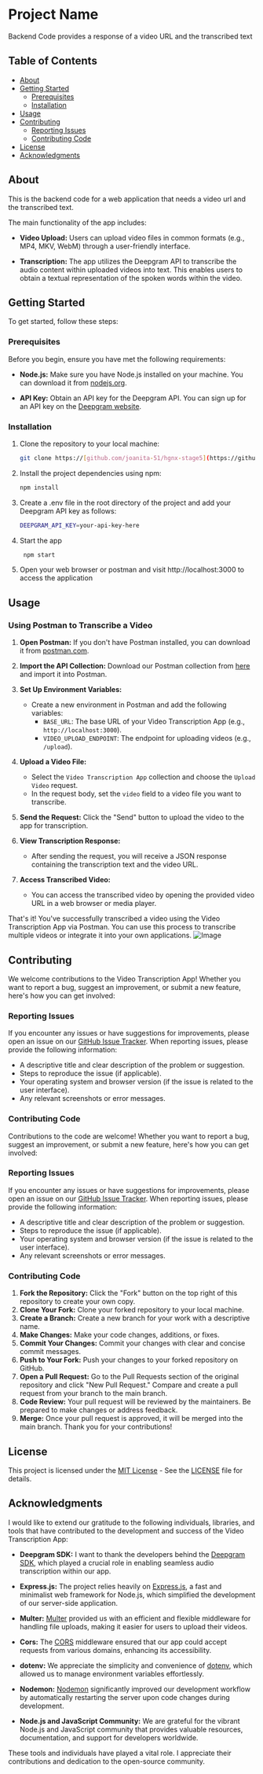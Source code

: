 # Project Name

Backend Code provides a response of a video URL and the transcribed text

## Table of Contents

- [About](#about)
- [Getting Started](#getting-started)
  - [Prerequisites](#prerequisites)
  - [Installation](#installation)
- [Usage](#usage)
- [Contributing](#contributing)
  - [Reporting Issues](#reportingIssues)
  - [Contributing Code](#contributingCode)
- [License](#license)
- [Acknowledgments](#acknowledgments)

## About

This is the backend code for a web application that needs a video url and the transcribed text. 

The main functionality of the app includes:

- **Video Upload:** Users can upload video files in common formats (e.g., MP4, MKV, WebM) through a user-friendly interface.
  
- **Transcription:** The app utilizes the Deepgram API to transcribe the audio content within uploaded videos into text. This enables users to obtain a textual representation of the spoken words within the video.


## Getting Started

To get started, follow these steps:

### Prerequisites

Before you begin, ensure you have met the following requirements:

- **Node.js:** Make sure you have Node.js installed on your machine. You can download it from [nodejs.org](https://nodejs.org/).

- **API Key:** Obtain an API key for the Deepgram API. You can sign up for an API key on the [Deepgram website](https://www.deepgram.com/).

### Installation

1. Clone the repository to your local machine:

   ```bash
   git clone https://[github.com/joanita-51/hgnx-stage5](https://github.com/joanita-51/hgnx-stage5)

2. Install the project dependencies using npm:
   
   ```bash
   npm install

3. Create a .env file in the root directory of the project and add your Deepgram API key as follows:

   ```bash
   DEEPGRAM_API_KEY=your-api-key-here
   

4. Start the app

   ```bash
    npm start

5.  Open your web browser or postman and visit http://localhost:3000 to access the application



## Usage

### Using Postman to Transcribe a Video

1. **Open Postman:** If you don't have Postman installed, you can download it from [postman.com](https://www.postman.com/).

2. **Import the API Collection:** Download our Postman collection from [here](link-to-your-postman-collection) and import it into Postman.

3. **Set Up Environment Variables:**
   - Create a new environment in Postman and add the following variables:
     - `BASE_URL`: The base URL of your Video Transcription App (e.g., `http://localhost:3000`).
     - `VIDEO_UPLOAD_ENDPOINT`: The endpoint for uploading videos (e.g., `/upload`).

4. **Upload a Video File:**
   - Select the `Video Transcription App` collection and choose the `Upload Video` request.
   - In the request body, set the `video` field to a video file you want to transcribe.

5. **Send the Request:** Click the "Send" button to upload the video to the app for transcription.

6. **View Transcription Response:**
   - After sending the request, you will receive a JSON response containing the transcription text and the video URL.

7. **Access Transcribed Video:**
   - You can access the transcribed video by opening the provided video URL in a web browser or media player.

That's it! You've successfully transcribed a video using the Video Transcription App via Postman. You can use this process to transcribe multiple videos or integrate it into your own applications.
![Image](https://github.com/joanita-51/hgnx-stage5/assets/82649346/413c9916-3ed4-41e8-b3d4-a2b3ba3404ee)

## Contributing

We welcome contributions to the Video Transcription App! Whether you want to report a bug, suggest an improvement, or submit a new feature, here's how you can get involved:

### Reporting Issues

If you encounter any issues or have suggestions for improvements, please open an issue on our [GitHub Issue Tracker](link-to-your-issues). When reporting issues, please provide the following information:

- A descriptive title and clear description of the problem or suggestion.
- Steps to reproduce the issue (if applicable).
- Your operating system and browser version (if the issue is related to the user interface).
- Any relevant screenshots or error messages.

### Contributing Code
Contributions to the code are welcome! Whether you want to report a bug, suggest an improvement, or submit a new feature, here's how you can get involved:

### Reporting Issues

If you encounter any issues or have suggestions for improvements, please open an issue on our [GitHub Issue Tracker](link-to-your-issues). When reporting issues, please provide the following information:

- A descriptive title and clear description of the problem or suggestion.
- Steps to reproduce the issue (if applicable).
- Your operating system and browser version (if the issue is related to the user interface).
- Any relevant screenshots or error messages.

### Contributing Code

1. **Fork the Repository:** Click the "Fork" button on the top right of this repository to create your own copy.
2. **Clone Your Fork:** Clone your forked repository to your local machine.
3. **Create a Branch:** Create a new branch for your work with a descriptive name.
4. **Make Changes:** Make your code changes, additions, or fixes.
5. **Commit Your Changes:** Commit your changes with clear and concise commit messages.
6. **Push to Your Fork:** Push your changes to your forked repository on GitHub.
7. **Open a Pull Request:** Go to the Pull Requests section of the original repository and click "New Pull Request." Compare and create a pull request from your branch to the main branch.
8. **Code Review:** Your pull request will be reviewed by the maintainers. Be prepared to make changes or address feedback.
9. **Merge:** Once your pull request is approved, it will be merged into the main branch.
Thank you for your contributions!

## License

This project is licensed under the [MIT License](LICENSE) - See the [LICENSE](LICENSE) file for details.

## Acknowledgments

I would like to extend our gratitude to the following individuals, libraries, and tools that have contributed to the development and success of the Video Transcription App:

- **Deepgram SDK:** I want to thank the developers behind the [Deepgram SDK](https://www.deepgram.com/), which played a crucial role in enabling seamless audio transcription within our app.

- **Express.js:** The project relies heavily on [Express.js](https://expressjs.com/), a fast and minimalist web framework for Node.js, which simplified the development of our server-side application.

- **Multer:** [Multer](https://github.com/expressjs/multer) provided us with an efficient and flexible middleware for handling file uploads, making it easier for users to upload their videos.

- **Cors:** The [CORS](https://github.com/expressjs/cors) middleware ensured that our app could accept requests from various domains, enhancing its accessibility.

- **dotenv:** We appreciate the simplicity and convenience of [dotenv](https://github.com/motdotla/dotenv), which allowed us to manage environment variables effortlessly.

- **Nodemon:** [Nodemon](https://nodemon.io/) significantly improved our development workflow by automatically restarting the server upon code changes during development.

- **Node.js and JavaScript Community:** We are grateful for the vibrant Node.js and JavaScript community that provides valuable resources, documentation, and support for developers worldwide.

These tools and individuals have played a vital role. I appreciate their contributions and dedication to the open-source community.


